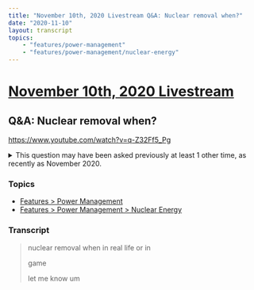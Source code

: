 ```yaml
---
title: "November 10th, 2020 Livestream Q&A: Nuclear removal when?"
date: "2020-11-10"
layout: transcript
topics:
    - "features/power-management"
    - "features/power-management/nuclear-energy"
---
```

# [November 10th, 2020 Livestream](../2020-11-10.md)
## Q&A: Nuclear removal when?
https://www.youtube.com/watch?v=q-Z32Ff5_Pg
<details>
<summary>This question may have been asked previously at least 1 other time, as recently as November 2020.</summary>

* [November 10th, 2020 Livestream Q&A: Nuclear Waste removal in-game when?](./yt-laualQ7TTug.md) https://www.youtube.com/watch?v=laualQ7TTug
</details>


### Topics
* [Features > Power Management](../topics/features/power-management.md)
* [Features > Power Management > Nuclear Energy](../topics/features/power-management/nuclear-energy.md)

### Transcript

> nuclear removal when in real life or in
>
> game
>
> let me know um
